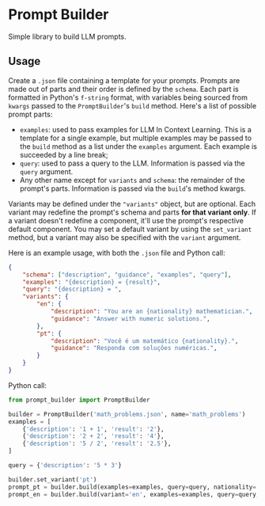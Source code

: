 # Prompt Builder

Simple library to build LLM prompts.

## Usage

Create a `.json` file containing a template for your prompts. Prompts are made out of parts and their order is defined by the `schema`. Each part is formatted in Python's `f-string` format, with variables being sourced from `kwargs` passed to the `PromptBuilder`'s `build` method. Here's a list of possible prompt parts:

- `examples`: used to pass examples for LLM In Context Learning. This is a template for a single example, but multiple examples may be passed to the `build` method as a list under the `examples` argument. Each example is succeeded by a line break;
- `query`: used to pass a query to the LLM. Information is passed via the `query` argument.
- Any other name except for `variants` and `schema`: the remainder of the prompt's parts. Information is passed via the `build`'s method kwargs.

Variants may be defined under the `"variants"` object, but are optional. Each variant may redefine the prompt's schema and parts **for that variant only**. If a variant doesn't redefine a component, it'll use the prompt's respective default component. You may set a default variant by using the `set_variant` method, but a variant may also be specified with the `variant` argument.

Here is an example usage, with both the `.json` file and Python call:

```json
{
    "schema": ["description", "guidance", "examples", "query"],
    "examples": "{description} = {result}",
    "query": "{description} = ",
    "variants": {
        "en": {
            "description": "You are an {nationality} mathematician.",
            "guidance": "Answer with numeric solutions.",
        },
        "pt": {
            "description": "Você é um matemático {nationality}.",
            "guidance": "Responda com soluções numéricas.",
        }
    }
}
```
Python call:

```python
from prompt_builder import PromptBuilder

builder = PromptBuilder('math_problems.json', name='math_problems')
examples = [
    {'description': '1 + 1', 'result': '2'},
    {'description': '2 + 2', 'result': '4'},
    {'description': '5 / 2', 'result': '2.5'},
]

query = {'description': '5 * 3'}

builder.set_variant('pt')
prompt_pt = builder.build(examples=examples, query=query, nationality='brasileiro')
prompt_en = builder.build(variant='en', examples=examples, query=query, nationality='english')
```